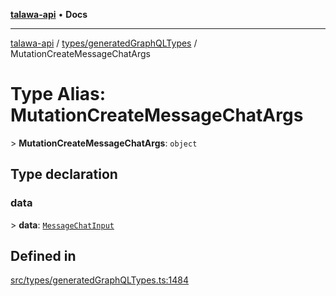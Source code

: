 [**talawa-api**](../../../README.md) • **Docs**

***

[talawa-api](../../../modules.md) / [types/generatedGraphQLTypes](../README.md) / MutationCreateMessageChatArgs

# Type Alias: MutationCreateMessageChatArgs

\> **MutationCreateMessageChatArgs**: `object`

## Type declaration

### data

\> **data**: [`MessageChatInput`](MessageChatInput.md)

## Defined in

[src/types/generatedGraphQLTypes.ts:1484](https://github.com/PalisadoesFoundation/talawa-api/blob/67d017fd9312183a6b2bae1b160bc814f56ab5c2/src/types/generatedGraphQLTypes.ts#L1484)
